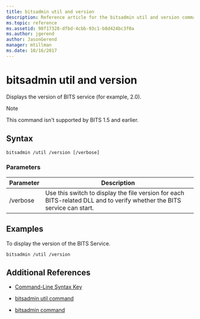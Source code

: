 ```yaml
---
title: bitsadmin util and version
description: Reference article for the bitsadmin util and version command, which displays the version of BITS service.
ms.topic: reference
ms.assetid: 98f17328-dfbd-4cbb-93c1-b8d424bc3f0a
ms.author: jgerend
author: JasonGerend
manager: mtillman
ms.date: 10/16/2017
---
```


# bitsadmin util and version

Displays the version of BITS service (for example, 2.0).

> [!NOTE]
> This command isn't supported by BITS 1.5 and earlier.

## Syntax

```
bitsadmin /util /version [/verbose]
```

### Parameters

| Parameter | Description |
| --------- | ----------- |
| /verbose | Use this switch to display the file version for each BITS-related DLL and to verify whether the BITS service can start.|

## Examples

To display the version of the BITS Service.

```
bitsadmin /util /version
```

## Additional References

- [Command-Line Syntax Key](command-line-syntax-key.md)

- [bitsadmin util command](bitsadmin-util.md)

- [bitsadmin command](bitsadmin.md)
